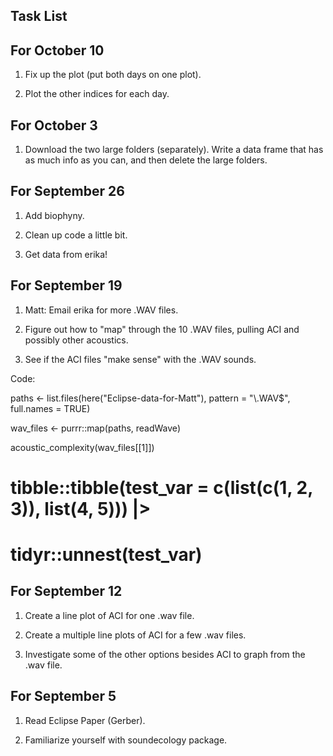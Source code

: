## Task List

## For October 10

1. Fix up the plot (put both days on one plot).

2. Plot the other indices for each day.

## For October 3

1. Download the two large folders (separately). Write a data frame that has as much info as you can, and then delete the large folders.

## For September 26

1. Add biophyny.

2. Clean up code a little bit.

3. Get data from erika!

## For September 19

1. Matt: Email erika for more .WAV files.

2. Figure out how to "map" through the 10 .WAV files, pulling ACI and possibly other acoustics.

3. See if the ACI files "make sense" with the .WAV sounds.

Code: 

paths <- list.files(here("Eclipse-data-for-Matt"), pattern = "\\.WAV$",
                    full.names = TRUE)

wav_files <- purrr::map(paths, readWave)

acoustic_complexity(wav_files[[1]])

# tibble::tibble(test_var = c(list(c(1, 2, 3)), list(4, 5))) |>
#   tidyr::unnest(test_var)

## For September 12

1. Create a line plot of ACI for one .wav file.

2. Create a multiple line plots of ACI for a few .wav files.

3. Investigate some of the other options besides ACI to graph from the .wav file.

## For September 5

1. Read Eclipse Paper (Gerber).

2. Familiarize yourself with soundecology package.

